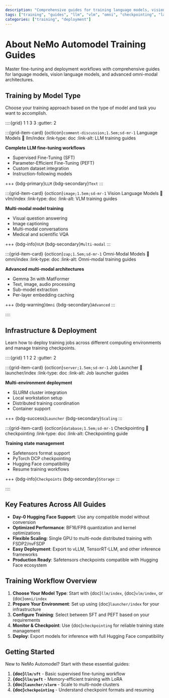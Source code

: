 ```yaml
---
description: "Comprehensive guides for training language models, vision language models, and omni-modal models with NeMo Automodel across different environments and configurations."
tags: ["training", "guides", "llm", "vlm", "omni", "checkpointing", "launcher"]
categories: ["training", "deployment"]
---
```


# About NeMo Automodel Training Guides

Master fine-tuning and deployment workflows with comprehensive guides for language models, vision language models, and advanced omni-modal architectures.

## Training by Model Type

Choose your training approach based on the type of model and task you want to accomplish.

::::{grid} 1 1 3 3
:gutter: 2

:::{grid-item-card} {octicon}`comment-discussion;1.5em;sd-mr-1` Language Models
:link: llm/index
:link-type: doc
:link-alt: LLM training guides

**Complete LLM fine-tuning workflows**

- Supervised Fine-Tuning (SFT)
- Parameter-Efficient Fine-Tuning (PEFT)
- Custom dataset integration
- Instruction-following models

+++
{bdg-primary}`LLM`
{bdg-secondary}`Text`
:::

:::{grid-item-card} {octicon}`image;1.5em;sd-mr-1` Vision Language Models
:link: vlm/index
:link-type: doc
:link-alt: VLM training guides

**Multi-modal model training**

- Visual question answering
- Image captioning
- Multi-modal conversations
- Medical and scientific VQA

+++
{bdg-info}`VLM`
{bdg-secondary}`Multi-modal`
:::

:::{grid-item-card} {octicon}`zap;1.5em;sd-mr-1` Omni-Modal Models
:link: omni/index
:link-type: doc
:link-alt: Omni-modal training guides

**Advanced multi-modal architectures**

- Gemma 3n with MatFormer
- Text, image, audio processing
- Sub-model extraction
- Per-layer embedding caching

+++
{bdg-warning}`Omni`
{bdg-secondary}`Advanced`
:::

::::

## Infrastructure & Deployment

Learn how to deploy training jobs across different computing environments and manage training checkpoints.

::::{grid} 1 1 2 2
:gutter: 2

:::{grid-item-card} {octicon}`server;1.5em;sd-mr-1` Job Launcher
:link: launcher/index
:link-type: doc
:link-alt: Job launcher guides

**Multi-environment deployment**

- SLURM cluster integration
- Local workstation setup
- Distributed training coordination
- Container support

+++
{bdg-success}`Launcher`
{bdg-secondary}`Scaling`
:::

:::{grid-item-card} {octicon}`database;1.5em;sd-mr-1` Checkpointing
:link: checkpointing
:link-type: doc
:link-alt: Checkpointing guide

**Training state management**

- Safetensors format support
- PyTorch DCP checkpointing
- Hugging Face compatibility
- Resume training workflows

+++
{bdg-info}`Checkpoints`
{bdg-secondary}`Storage`
:::

::::

## Key Features Across All Guides

- **Day-0 Hugging Face Support**: Use any compatible model without conversion
- **Optimized Performance**: BF16/FP8 quantization and kernel optimizations
- **Flexible Scaling**: Single GPU to multi-node distributed training with FSDP2/nvFSDP
- **Easy Deployment**: Export to vLLM, TensorRT-LLM, and other inference frameworks
- **Production Ready**: Safetensors checkpoints compatible with Hugging Face ecosystem

## Training Workflow Overview

1. **Choose Your Model Type**: Start with {doc}`llm/index`, {doc}`vlm/index`, or {doc}`omni/index`
2. **Prepare Your Environment**: Set up using {doc}`launcher/index` for your infrastructure
3. **Configure Training**: Select between SFT and PEFT based on your requirements
4. **Monitor & Checkpoint**: Use {doc}`checkpointing` for reliable training state management
5. **Deploy**: Export models for inference with full Hugging Face compatibility

## Getting Started

New to NeMo Automodel? Start with these essential guides:

1. **{doc}`llm/sft`** - Basic supervised fine-tuning workflow
2. **{doc}`llm/peft`** - Memory-efficient training with LoRA
3. **{doc}`launcher/slurm`** - Scale to multi-node clusters
4. **{doc}`checkpointing`** - Understand checkpoint formats and resuming
